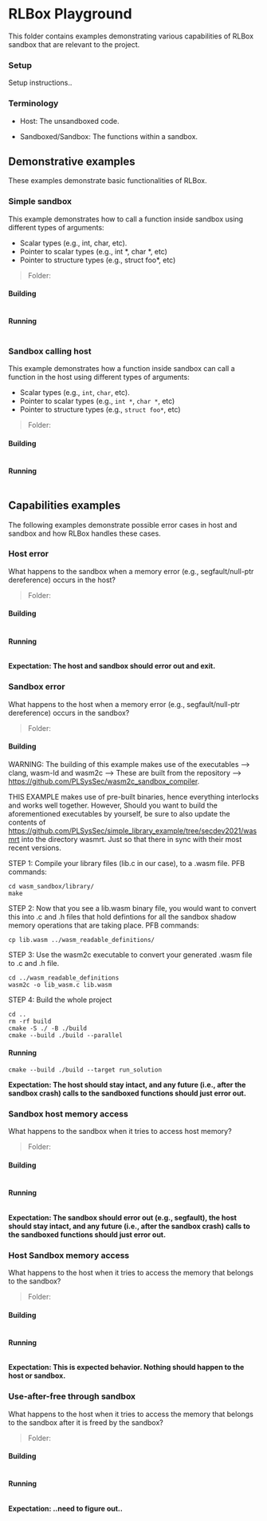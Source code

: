 # RLBox Playground

This folder contains examples demonstrating various capabilities of RLBox sandbox that are relevant to the project.


### Setup
Setup instructions..

### Terminology
* Host: The unsandboxed code.

* Sandboxed/Sandbox: The functions within a sandbox.

## Demonstrative examples

These examples demonstrate basic functionalities of RLBox.

### Simple sandbox
This example demonstrates how to call a function inside sandbox using  different types of arguments:

* Scalar types (e.g., int, char, etc).
* Pointer to scalar types (e.g., int *, char *, etc)
* Pointer to structure types (e.g., struct foo*, etc) 

> Folder:

#### Building

```
```

#### Running

```
```

### Sandbox calling host
This example demonstrates how a function inside sandbox can call a function in the host using different types of arguments:

* Scalar types (e.g., `int`, `char`, etc).
* Pointer to scalar types (e.g., `int *`, `char *`, etc)
* Pointer to structure types (e.g., `struct foo*`, etc) 

> Folder:

#### Building

```
```

#### Running

```
```

## Capabilities examples

The following examples demonstrate possible error cases in host and sandbox and how RLBox handles these cases.

### Host error

What happens to the sandbox when a memory error (e.g., segfault/null-ptr dereference) occurs in the host?

> Folder:

#### Building

```
```

#### Running

```
```

**Expectation: The host and sandbox should error out and exit.**

### Sandbox error

What happens to the host when a memory error (e.g., segfault/null-ptr dereference) occurs in the sandbox?

> Folder:

#### Building
WARNING: The building of this example makes use of the executables --> clang, wasm-ld and wasm2c --> These are built from the repository --> https://github.com/PLSysSec/wasm2c_sandbox_compiler. 

THIS EXAMPLE makes use of pre-built binaries, hence everything interlocks and works well together. 
However, Should you want to build the aforementioned executables by yourself, be sure to also update the contents of https://github.com/PLSysSec/simple_library_example/tree/secdev2021/wasmrt into the directory wasmrt. Just so that there in sync with their most recent versions.

STEP 1: Compile your library files (lib.c in our case), to a .wasm file. PFB commands:

```
cd wasm_sandbox/library/
make
```
STEP 2: Now that you see a lib.wasm binary file, you would want to convert this into .c and .h files that hold defintions for all the sandbox shadow memory operations that are taking place. PFB commands:

```
cp lib.wasm ../wasm_readable_definitions/
```
STEP 3: Use the wasm2c executable to convert your generated .wasm file to .c and .h file. 

```
cd ../wasm_readable_definitions
wasm2c -o lib_wasm.c lib.wasm
```
STEP 4: Build the whole project 

```
cd ..
rm -rf build
cmake -S ./ -B ./build
cmake --build ./build --parallel
```

#### Running

```
cmake --build ./build --target run_solution

```

**Expectation: The host should stay intact, and any future (i.e., after the sandbox crash) calls to the sandboxed functions should just error out.**
### Sandbox host memory access

What happens to the sandbox when it tries to access host memory?

> Folder:

#### Building

```
```

#### Running

```
```

**Expectation: The sandbox should error out (e.g., segfault), the host should stay intact, and any future (i.e., after the sandbox crash) calls to the sandboxed functions should just error out.**
### Host Sandbox memory access

What happens to the host when it tries to access the memory that belongs to the sandbox?

> Folder:

#### Building

```
```

#### Running

```
```

**Expectation: This is expected behavior. Nothing should happen to the host or sandbox.**
### Use-after-free through sandbox

What happens to the host when it tries to access the memory that belongs to the sandbox after it is freed by the sandbox?

> Folder:

#### Building

```
```

#### Running

```
```

**Expectation: ..need to figure out..**
